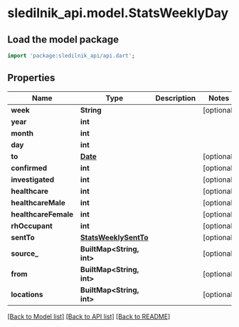 # sledilnik_api.model.StatsWeeklyDay

## Load the model package
```dart
import 'package:sledilnik_api/api.dart';
```

## Properties
Name | Type | Description | Notes
------------ | ------------- | ------------- | -------------
**week** | **String** |  | [optional] 
**year** | **int** |  | 
**month** | **int** |  | 
**day** | **int** |  | 
**to** | [**Date**](Date.md) |  | [optional] 
**confirmed** | **int** |  | [optional] 
**investigated** | **int** |  | [optional] 
**healthcare** | **int** |  | [optional] 
**healthcareMale** | **int** |  | [optional] 
**healthcareFemale** | **int** |  | [optional] 
**rhOccupant** | **int** |  | [optional] 
**sentTo** | [**StatsWeeklySentTo**](StatsWeeklySentTo.md) |  | [optional] 
**source_** | **BuiltMap&lt;String, int&gt;** |  | [optional] 
**from** | **BuiltMap&lt;String, int&gt;** |  | [optional] 
**locations** | **BuiltMap&lt;String, int&gt;** |  | [optional] 

[[Back to Model list]](../README.md#documentation-for-models) [[Back to API list]](../README.md#documentation-for-api-endpoints) [[Back to README]](../README.md)


